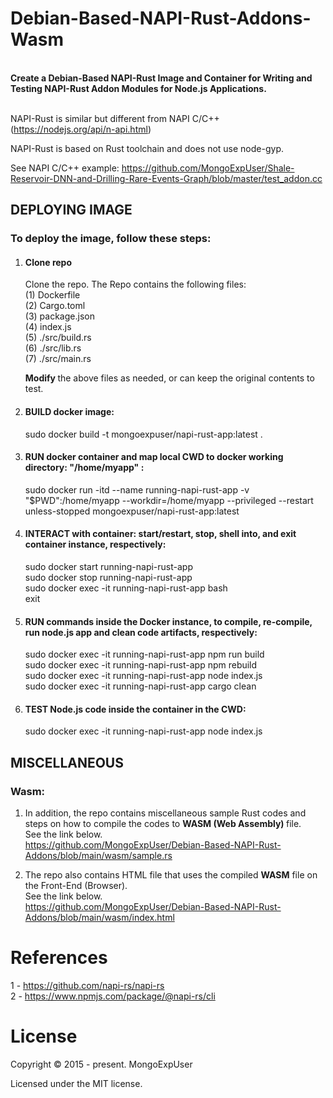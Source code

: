 # Debian-Based-NAPI-Rust-Addons-Wasm

<br>
<strong>
Create a Debian-Based NAPI-Rust Image and Container for Writing and Testing NAPI-Rust Addon Modules for Node.js Applications.
</strong>
<br><br>

NAPI-Rust is similar but different from  NAPI C/C++ (https://nodejs.org/api/n-api.html) 

NAPI-Rust is based on Rust toolchain and does not use node-gyp. <br> 

See NAPI C/C++ example: https://github.com/MongoExpUser/Shale-Reservoir-DNN-and-Drilling-Rare-Events-Graph/blob/master/test_addon.cc


## DEPLOYING IMAGE

### To deploy the image, follow these steps:

1) #### Clone repo
    Clone the repo. 
    The Repo contains the following files: <br>
    (1)  Dockerfile <br>
    (2)  Cargo.toml <br>
    (3)  package.json <br>
    (4)  index.js <br>
    (5)  ./src/build.rs <br>
    (6)  ./src/lib.rs <br>
    (7)  ./src/main.rs <br>

    <strong> Modify </strong> the  above files as needed, or can keep the original contents to test.
    
2) #### BUILD docker image: 
   sudo docker build -t  mongoexpuser/napi-rust-app:latest .
   
3) #### RUN docker container and map local CWD to docker working directory: "/home/myapp" : 
   sudo docker run -itd --name running-napi-rust-app -v "$PWD":/home/myapp --workdir=/home/myapp --privileged --restart unless-stopped mongoexpuser/napi-rust-app:latest

4) #### INTERACT with container: start/restart, stop, shell into, and exit container instance, respectively: 
   sudo docker start running-napi-rust-app <br>
   sudo docker stop running-napi-rust-app <br>
   sudo docker exec -it running-napi-rust-app bash <br>
   exit
   
5) #### RUN commands inside the Docker instance, to compile, re-compile, run node.js app and clean code artifacts, respectively:
   sudo docker exec -it running-napi-rust-app npm run build <br>
   sudo docker exec -it running-napi-rust-app npm rebuild <br>
   sudo docker exec -it running-napi-rust-app node index.js <br>
   sudo docker exec -it running-napi-rust-app cargo clean <br>

6) ####  TEST Node.js code inside the container in the CWD:
   sudo docker exec -it running-napi-rust-app node index.js 
   
   

## MISCELLANEOUS

### Wasm:

1) In addition, the repo contains miscellaneous sample Rust codes and steps on how to compile the codes to <strong>WASM (Web Assembly) </strong> file. <br>
   See the link below. <br>
   https://github.com/MongoExpUser/Debian-Based-NAPI-Rust-Addons/blob/main/wasm/sample.rs

2) The repo also contains HTML file that uses the compiled <strong>WASM</strong> file on the Front-End (Browser). <br>
   See the link below. <br>
   https://github.com/MongoExpUser/Debian-Based-NAPI-Rust-Addons/blob/main/wasm/index.html
    

# References
1 - https://github.com/napi-rs/napi-rs <br>
2 - https://www.npmjs.com/package/@napi-rs/cli <br>



# License

Copyright © 2015 - present. MongoExpUser

Licensed under the MIT license.
